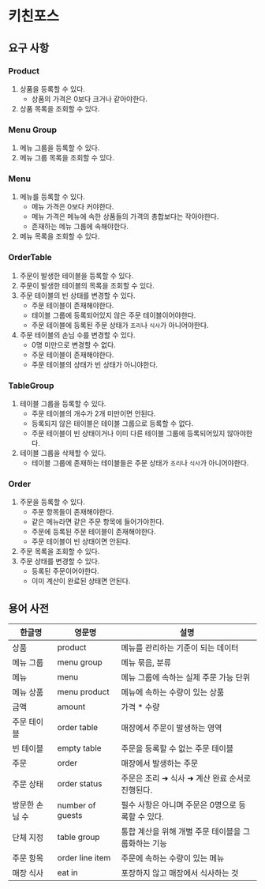# 키친포스

## 요구 사항

### Product
1. 상품을 등록할 수 있다.
   - 상품의 가격은 0보다 크거나 같아야한다.
2. 상품 목록을 조회할 수 있다.


### Menu Group
1. 메뉴 그룹을 등록할 수 있다.
2. 메뉴 그룹 목록을 조회할 수 있다.


### Menu
1. 메뉴를 등록할 수 있다.
   - 메뉴 가격은 0보다 커야한다.
   - 메뉴 가격은 메뉴에 속한 상품들의 가격의 총합보다는 작아야한다.
   - 존재하는 메뉴 그룹에 속해야한다.
2. 메뉴 목록을 조회할 수 있다.

### OrderTable
1. 주문이 발생한 테이블을 등록할 수 있다.
2. 주문이 발생한 테이블의 목록을 조회할 수 있다.
3. 주문 테이블의 빈 상태를 변경할 수 있다.
   - 주문 테이블이 존재해야한다.
   - 테이블 그룹에 등록되어있지 않은 주문 테이블이어야한다.
   - 주문 테이블에 등록된 주문 상태가 `조리`나 `식사`가 아니어야한다.
4. 주문 테이블의 손님 수를 변경할 수 있다.
   - 0명 미만으로 변경할 수 없다.
   - 주문 테이블이 존재해야한다.
   - 주문 테이블의 상태가 빈 상태가 아니야한다.

### TableGroup
1. 테이블 그룹을 등록할 수 있다.
   - 주문 테이블의 개수가 2개 미만이면 안된다.
   - 등록되지 않은 테이블은 테이블 그룹으로 등록할 수 없다.
   - 주문 테이블이 빈 상태이거나 이미 다른 테이블 그룹에 등록되어있지 않아야한다.
2. 테이블 그룹을 삭제할 수 있다.
   - 테이블 그룹에 존재하는 테이블들은 주문 상태가 `조리`나 `식사`가 아니어야한다.

### Order
1. 주문을 등록할 수 있다.
   - 주문 항목들이 존재해야한다.
   - 같은 메뉴라면 같은 주문 항목에 들어가야한다.
   - 주문에 등록된 주문 테이블이 존재해야한다.
   - 주문 테이블이 빈 상태이면 안된다.
2. 주문 목록을 조회할 수 있다.
3. 주문 상태를 변경할 수 있다.
   - 등록된 주문이어야한다.
   - 이미 계산이 완료된 상태면 안된다.


## 용어 사전

| 한글명 | 영문명 | 설명 |
| --- | --- | --- |
| 상품 | product | 메뉴를 관리하는 기준이 되는 데이터 |
| 메뉴 그룹 | menu group | 메뉴 묶음, 분류 |
| 메뉴 | menu | 메뉴 그룹에 속하는 실제 주문 가능 단위 |
| 메뉴 상품 | menu product | 메뉴에 속하는 수량이 있는 상품 |
| 금액 | amount | 가격 * 수량 |
| 주문 테이블 | order table | 매장에서 주문이 발생하는 영역 |
| 빈 테이블 | empty table | 주문을 등록할 수 없는 주문 테이블 |
| 주문 | order | 매장에서 발생하는 주문 |
| 주문 상태 | order status | 주문은 조리 ➜ 식사 ➜ 계산 완료 순서로 진행된다. |
| 방문한 손님 수 | number of guests | 필수 사항은 아니며 주문은 0명으로 등록할 수 있다. |
| 단체 지정 | table group | 통합 계산을 위해 개별 주문 테이블을 그룹화하는 기능 |
| 주문 항목 | order line item | 주문에 속하는 수량이 있는 메뉴 |
| 매장 식사 | eat in | 포장하지 않고 매장에서 식사하는 것 |
